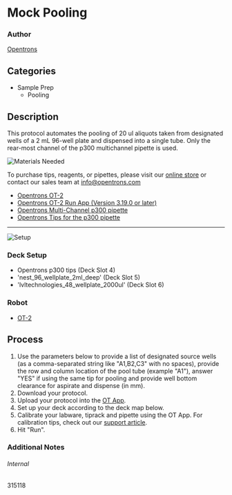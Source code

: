 # Mock Pooling

### Author
[Opentrons](https://opentrons.com/)



## Categories
* Sample Prep
     * Pooling

## Description
This protocol automates the pooling of 20 ul aliquots taken from designated wells of a 2 mL 96-well plate and dispensed into a single tube.
Only the rear-most channel of the p300 multichannel pipette is used.

![Materials Needed](https://s3.amazonaws.com/opentrons-protocol-library-website/custom-README-images/001-General+Headings/materials.png)

To purchase tips, reagents, or pipettes, please visit our [online store](https://shop.opentrons.com/) or contact our sales team at [info@opentrons.com](mailto:info@opentrons.com)

* [Opentrons OT-2](https://shop.opentrons.com/collections/ot-2-robot/products/ot-2)
* [Opentrons OT-2 Run App (Version 3.19.0 or later)](https://opentrons.com/ot-app/)
* [Opentrons Multi-Channel p300 pipette](https://shop.opentrons.com/collections/ot-2-pipettes/products/single-channel-electronic-pipette)
* [Opentrons Tips for the p300 pipette](https://shop.opentrons.com/collections/opentrons-tips)

---
![Setup](https://s3.amazonaws.com/opentrons-protocol-library-website/custom-README-images/001-General+Headings/Setup.png)

### Deck Setup
* Opentrons p300 tips (Deck Slot 4)
* 'nest_96_wellplate_2ml_deep' (Deck Slot 5)
* 'lvltechnologies_48_wellplate_2000ul' (Deck Slot 6)

### Robot
* [OT-2](https://opentrons.com/ot-2)


## Process
1. Use the parameters below to provide a list of designated source wells (as a comma-separated string like "A1,B2,C3" with no spaces), provide the row and column location of the pool tube (example "A1"), answer "YES" if using the same tip for pooling and provide well bottom clearance for aspirate and dispense (in mm).
2. Download your protocol.
3. Upload your protocol into the [OT App](https://opentrons.com/ot-app).
4. Set up your deck according to the deck map below.
5. Calibrate your labware, tiprack and pipette using the OT App. For calibration tips, check out our [support article](https://support.opentrons.com/ot-2/getting-started-software-setup/deck-calibration).
6. Hit "Run".

### Additional Notes

###### Internal
315118
